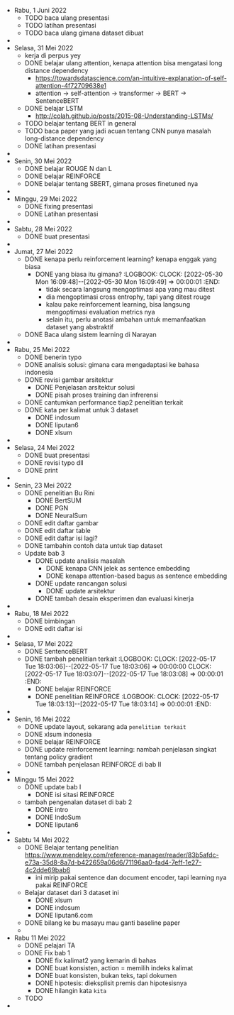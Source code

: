 - Rabu, 1 Juni 2022
	- TODO baca ulang presentasi
	- TODO latihan presentasi
	- TODO baca ulang gimana dataset dibuat
-
- Selasa, 31 Mei 2022
	- kerja di perpus yey
	- DONE belajar ulang attention, kenapa attention bisa mengatasi long distance dependency
		- https://towardsdatascience.com/an-intuitive-explanation-of-self-attention-4f72709638e1
		- attention -> self-attention -> transformer -> BERT -> SentenceBERT
	- DONE belajar LSTM
		- http://colah.github.io/posts/2015-08-Understanding-LSTMs/
	- TODO belajar tentang BERT in general
	- TODO baca paper yang jadi acuan tentang CNN punya masalah long-distance dependency
	- DONE latihan presentasi
-
- Senin, 30 Mei 2022
	- DONE belajar ROUGE N dan L
	- DONE belajar REINFORCE
	- DONE belajar tentang SBERT, gimana proses finetuned nya
-
- Minggu, 29 Mei 2022
	- DONE fixing presentasi
	- DONE Latihan presentasi
-
- Sabtu, 28 Mei 2022
	- DONE buat presentasi
-
- Jumat, 27 Mei 2022
	- DONE kenapa perlu reinforcement learning? kenapa enggak yang biasa
		- DONE yang biasa itu gimana?
		  :LOGBOOK:
		  CLOCK: [2022-05-30 Mon 16:09:48]--[2022-05-30 Mon 16:09:49] =>  00:00:01
		  :END:
			- tidak secara langsung mengoptimasi apa yang mau ditest
			- dia mengoptimasi cross entrophy, tapi yang ditest rouge
			- kalau pake reinforcement learning, bisa langsung mengoptimasi evaluation metrics nya
			- selain itu, perlu anotasi ambahan untuk memanfaatkan dataset yang abstraktif
	- DONE Baca ulang sistem learning di Narayan
-
- Rabu, 25 Mei 2022
	- DONE benerin typo
	- DONE analisis solusi: gimana cara mengadaptasi ke bahasa indonesia
	- DONE revisi gambar arsitektur
		- DONE Penjelasan arsitektur solusi
		- DONE pisah proses training dan infrerensi
	- DONE cantumkan performance tiap2 penelitian terkait
	- DONE kata per kalimat untuk 3 dataset
		- DONE indosum
		- DONE liputan6
		- DONE xlsum
-
- Selasa, 24 Mei 2022
	- DONE buat presentasi
	- DONE revisi typo dll
	- DONE print
-
- Senin, 23 Mei 2022
	- DONE penelitian Bu Rini
		- DONE BertSUM
		- DONE PGN
		- DONE NeuralSum
	- DONE edit daftar gambar
	- DONE edit daftar table
	- DONE edit daftar isi lagi?
	- DONE tambahin contoh data untuk tiap dataset
	- Update bab 3
		- DONE update analisis masalah
			- DONE kenapa CNN jelek as sentence embedding
			- DONE kenapa attention-based bagus as sentence embedding
		- DONE update rancangan solusi
			- DONE update arsitektur
		- DONE tambah desain eksperimen dan evaluasi kinerja
-
- Rabu, 18 Mei 2022
	- DONE bimbingan
	- DONE edit daftar isi
-
- Selasa, 17 Mei 2022
	- DONE SentenceBERT
	- DONE tambah penelitian terkait
	  :LOGBOOK:
	  CLOCK: [2022-05-17 Tue 18:03:06]--[2022-05-17 Tue 18:03:06] =>  00:00:00
	  CLOCK: [2022-05-17 Tue 18:03:07]--[2022-05-17 Tue 18:03:08] =>  00:00:01
	  :END:
		- DONE belajar REINFORCE
		- DONE penelitian REINFORCE
		  :LOGBOOK:
		  CLOCK: [2022-05-17 Tue 18:03:13]--[2022-05-17 Tue 18:03:14] =>  00:00:01
		  :END:
-
- Senin, 16 Mei 2022
	- DONE update layout, sekarang ada `penelitian terkait`
	- DONE xlsum indonesia
	- DONE belajar REINFORCE
	- DONE update reinforcement learning: nambah penjelasan singkat tentang policy gradient
	- DONE tambah penjelasan REINFORCE di bab II
-
- Minggu 15 Mei 2022
	- DONE update bab I
		- DONE isi sitasi REINFORCE
	- tambah pengenalan dataset di bab 2
		- DONE intro
		- DONE IndoSum
		- DONE liputan6
-
- Sabtu 14 Mei 2022
	- DONE Belajar tentang penelitian https://www.mendeley.com/reference-manager/reader/83b5afdc-e73a-35d8-8a7d-b422659a06d6/71196aa0-fad4-7eff-1e27-4c2dde69bab6
		- ini mirip pakai sentence dan document encoder, tapi learning nya pakai REINFORCE
	- Belajar dataset dari 3 dataset ini
		- DONE xlsum
		- DONE indosum
		- DONE liputan6.com
	- DONE bilang ke bu masayu mau ganti baseline paper
	-
- Rabu 11 Mei 2022
	- DONE pelajari TA
	- DONE Fix bab 1
		- DONE fix kalimat2 yang kemarin di bahas
		- DONE buat konsisten, action = memilih indeks kalimat
		- DONE buat konsisten, bukan teks, tapi dokumen
		- DONE hipotesis: dieksplisit premis dan hipotesisnya
		- DONE hilangin kata `kita`
	- TODO
-